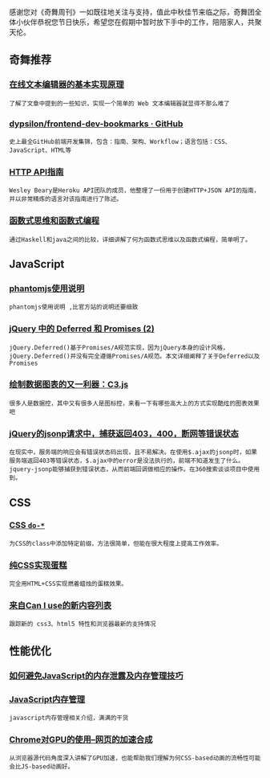 
<section id="preface">感谢您对《奇舞周刊》一如既往地关注与支持，值此中秋佳节来临之际，奇舞团全体小伙伴恭祝您节日快乐，希望您在假期中暂时放下手中的工作，陪陪家人，共聚天伦。</section>

## 奇舞推荐

### [在线文本编辑器的基本实现原理](http://www.w3ctech.com/topic/140)

    了解了文章中提到的一些知识，实现一个简单的 Web 文本编辑器就显得不那么难了

### [dypsilon/frontend-dev-bookmarks · GitHub](https://github.com/dypsilon/frontend-dev-bookmarks)

    史上最全GitHub前端开发集锦，包含：指南、架构、Workflow；语言包括：CSS、JavaScript、HTML等

### [HTTP API指南](https://github.com/interagent/http-api-design)

    Wesley Beary是Heroku API团队的成员，他整理了一份用于创建HTTP+JSON API的指南，并以非常精炼的语言对该指南进行了陈述。

### [函数式思维和函数式编程](http://www.vaikan.com/programming-thinking-functional-way/)

    通过Haskell和java之间的比较，详细讲解了何为函数式思维以及函数式编程，简单明了。

## JavaScript

### [phantomjs使用说明](http://www.tuicool.com/articles/nieEVv)

    phantomjs使用说明 ,比官方站的说明还要细致

### [jQuery 中的 Deferred 和 Promises (2)](http://www.css88.com/archives/4750)

    jQuery.Deferred()基于Promises/A规范实现，因为jQuery本身的设计风格，jQuery.Deferred()并没有完全遵循Promises/A规范。本文详细阐释了关于Deferred以及Promises

### [绘制数据图表的又一利器：C3.js](http://www.qianduan.net/chart-libraries-c3js.html)

    很多人是数据控，其中又有很多人是图标控，来看一下有哪些高大上的方式实现酷炫的图表效果吧

### [jQuery的jsonp请求中，捕获返回403，400，断网等错误状态](https://github.com/jaubourg/jquery-jsonp)

    在现实中，服务端的响应会有错误状态码出现，且不易解决。在使用$.ajax的jsonp时，如果服务端返回403等错误状态，$.ajax中的error是没法执行的，前端不知道发生了什么。jquery-jsonp能够捕获到错误状态，从而前端回调做相应的操作。在360搜索谈谈项目中使用到。

## CSS

### [CSS `do-*`](http://davidwalsh.name/css-do?utm_source=CSS-Weekly&utm_campaign=Issue-126&utm_medium=email)

    为CSS的class中添加特定前缀，方法很简单，但能在很大程度上提高工作效率。

### [纯CSS实现蛋糕](http://codepen.io/fbrz/pen/LwlqI?utm_source=CSS-Weekly&utm_campaign=Issue-126&utm_medium=email)

    完全用HTML+CSS实现燃着蜡烛的蛋糕效果。

### [来自Can I use的新内容列表](http://caniuse.com/#info_news)

    跟踪新的 css3、html5 特性和浏览器最新的支持情况

## 性能优化

### [如何避免JavaScript的内存泄露及内存管理技巧](http://www.admin10000.com/document/5061.html)

### [JavaScript内存管理](https://speakerdeck.com/addyosmani/javascript-memory-management-masterclass)

    javascript内存管理相关介绍，满满的干货

### [Chrome对GPU的使用–网页的加速合成](http://1.wantgameblog.sinaapp.com/?p=159)

    从浏览器源代码角度深入讲解了GPU加速，也能帮助我们理解为何CSS-based动画的流畅性可能会比JS-based动画好。
